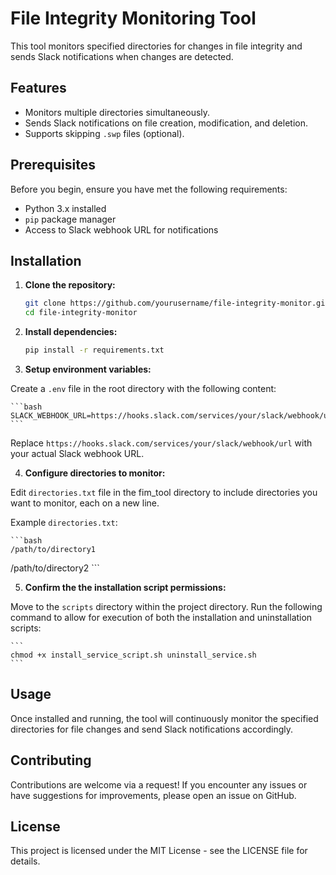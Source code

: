# File Integrity Monitoring Tool

This tool monitors specified directories for changes in file integrity and sends Slack notifications when changes are detected.

## Features

- Monitors multiple directories simultaneously.
- Sends Slack notifications on file creation, modification, and deletion.
- Supports skipping `.swp` files (optional).

## Prerequisites

Before you begin, ensure you have met the following requirements:

- Python 3.x installed
- `pip` package manager
- Access to Slack webhook URL for notifications

## Installation

1. **Clone the repository:**

    ```bash
    git clone https://github.com/yourusername/file-integrity-monitor.git
    cd file-integrity-monitor
    ```

2. **Install dependencies:**

    ```bash
    pip install -r requirements.txt
    ```

3. **Setup environment variables:**

Create a `.env` file in the root directory with the following content:

    ```bash
    SLACK_WEBHOOK_URL=https://hooks.slack.com/services/your/slack/webhook/url
    ```

Replace `https://hooks.slack.com/services/your/slack/webhook/url` with your actual Slack webhook URL.

4. **Configure directories to monitor:**

Edit `directories.txt` file in the fim_tool directory to include directories you want to monitor, each on a new line.

Example `directories.txt`:

    ```bash
    /path/to/directory1
   /path/to/directory2
    ```

5. **Confirm the the installation script permissions:**

Move to the `scripts` directory within the project directory. Run the following command to allow for execution of both the installation and uninstallation scripts:

    ```
    chmod +x install_service_script.sh uninstall_service.sh
    ```

## Usage

Once installed and running, the tool will continuously monitor the specified directories for file changes and send Slack notifications accordingly.

## Contributing

Contributions are welcome via a request! If you encounter any issues or have suggestions for improvements, please open an issue on GitHub.

## License

This project is licensed under the MIT License - see the LICENSE file for details.